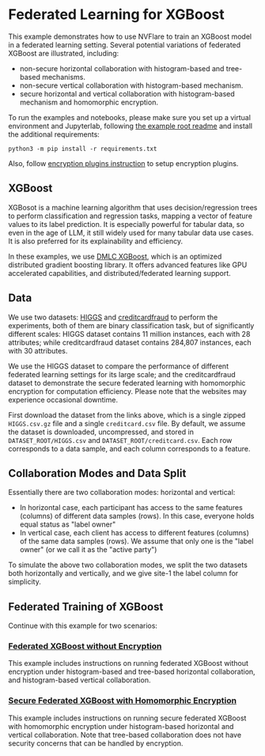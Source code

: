 # Federated Learning for XGBoost 
This example demonstrates how to use NVFlare to train an XGBoost model in a federated learning setting. 
Several potential variations of federated XGBoost are illustrated, including:
- non-secure horizontal collaboration with histogram-based and tree-based mechanisms.
- non-secure vertical collaboration with histogram-based mechanism.
- secure horizontal and vertical collaboration with histogram-based mechanism and homomorphic encryption.

To run the examples and notebooks, please make sure you set up a virtual environment and Jupyterlab, following [the example root readme](../../README.md)
and install the additional requirements:
```
python3 -m pip install -r requirements.txt
```
Also, follow [encryption plugins instruction](../../../integration/xgboost/encryption_plugins) to setup encryption plugins.

## XGBoost 
XGBosot is a machine learning algorithm that uses decision/regression trees to perform classification and regression tasks, 
mapping a vector of feature values to its label prediction. It is especially powerful for tabular data, so even in the age of LLM, 
it still widely used for many tabular data use cases. It is also preferred for its explainability and efficiency.

In these examples, we use [DMLC XGBoost](https://github.com/dmlc/xgboost), which is an optimized distributed gradient boosting library. 
It offers advanced features like GPU accelerated capabilities, and distributed/federated learning support.

## Data 
We use two datasets: [HIGGS](https://mlphysics.ics.uci.edu/data/higgs/) and [creditcardfraud](https://www.kaggle.com/datasets/mlg-ulb/creditcardfraud)
to perform the experiments, both of them are binary classification task, but of significantly different scales:
HIGGS dataset contains 11 million instances, each with 28 attributes; while creditcardfraud dataset contains 284,807 instances, each with 30 attributes.

We use the HIGGS dataset to compare the performance of different federated learning settings for its large scale; 
and the creditcardfraud dataset to demonstrate the secure federated learning with homomorphic encryption for computation efficiency.
Please note that the websites may experience occasional downtime.

First download the dataset from the links above, which is a single zipped `HIGGS.csv.gz` file and a single `creditcard.csv` file.
By default, we assume the dataset is downloaded, uncompressed, and stored in `DATASET_ROOT/HIGGS.csv` and `DATASET_ROOT/creditcard.csv`.
Each row corresponds to a data sample, and each column corresponds to a feature. 

## Collaboration Modes and Data Split
Essentially there are two collaboration modes: horizontal and vertical:
- In horizontal case, each participant has access to the same features (columns) of different data samples (rows). 
In this case, everyone holds equal status as "label owner"
- In vertical case, each client has access to different features (columns) of the same data samples (rows).
We assume that only one is the "label owner" (or we call it as the "active party")

To simulate the above two collaboration modes, we split the two datasets both horizontally and vertically, and 
we give site-1 the label column for simplicity.

## Federated Training of XGBoost
Continue with this example for two scenarios:
### [Federated XGBoost without Encryption](./fedxgb/README.md)
This example includes instructions on running federated XGBoost without encryption under histogram-based and tree-based horizontal 
collaboration, and histogram-based vertical collaboration.

### [Secure Federated XGBoost with Homomorphic Encryption](./fedxgb_secure/README.md)
This example includes instructions on running secure federated XGBoost with homomorphic encryption under 
histogram-based horizontal and vertical collaboration. Note that tree-based collaboration does not have security concerns 
that can be handled by encryption.
